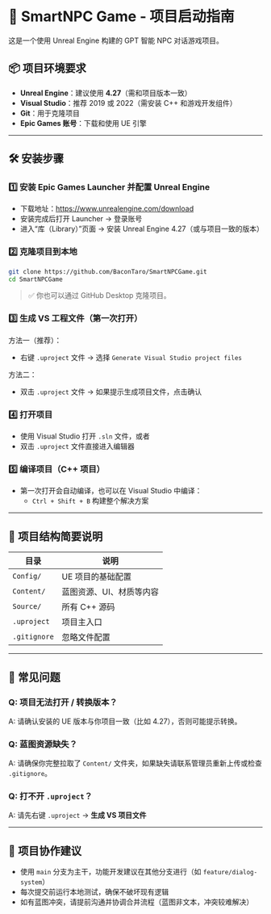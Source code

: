 # 🚀 SmartNPC Game - 项目启动指南

这是一个使用 Unreal Engine 构建的 GPT 智能 NPC 对话游戏项目。

## 📦 项目环境要求

- **Unreal Engine**：建议使用 **4.27**（需和项目版本一致）
- **Visual Studio**：推荐 2019 或 2022（需安装 C++ 和游戏开发组件）
- **Git**：用于克隆项目
- **Epic Games 账号**：下载和使用 UE 引擎

---

## 🛠 安装步骤

### 1️⃣ 安装 Epic Games Launcher 并配置 Unreal Engine

- 下载地址：https://www.unrealengine.com/download
- 安装完成后打开 Launcher → 登录账号
- 进入“库（Library）”页面 → 安装 Unreal Engine 4.27（或与项目一致的版本）

### 2️⃣ 克隆项目到本地

```bash
git clone https://github.com/BaconTaro/SmartNPCGame.git
cd SmartNPCGame
```

> ✅ 你也可以通过 GitHub Desktop 克隆项目。

### 3️⃣ 生成 VS 工程文件（第一次打开）

方法一（推荐）：
- 右键 `.uproject` 文件 → 选择 `Generate Visual Studio project files`

方法二：
- 双击 `.uproject` 文件 → 如果提示生成项目文件，点击确认

### 4️⃣ 打开项目

- 使用 Visual Studio 打开 `.sln` 文件，或者
- 双击 `.uproject` 文件直接进入编辑器

### 5️⃣ 编译项目（C++ 项目）

- 第一次打开会自动编译，也可以在 Visual Studio 中编译：
  - `Ctrl + Shift + B` 构建整个解决方案

---

## 📁 项目结构简要说明

| 目录         | 说明                            |
|--------------|---------------------------------|
| `Config/`    | UE 项目的基础配置               |
| `Content/`   | 蓝图资源、UI、材质等内容        |
| `Source/`    | 所有 C++ 源码                   |
| `.uproject`  | 项目主入口                      |
| `.gitignore` | 忽略文件配置                    |

---

## 🧠 常见问题

### Q: 项目无法打开 / 转换版本？
A: 请确认安装的 UE 版本与你项目一致（比如 4.27），否则可能提示转换。

### Q: 蓝图资源缺失？
A: 请确保你完整拉取了 `Content/` 文件夹，如果缺失请联系管理员重新上传或检查 `.gitignore`。

### Q: 打不开 `.uproject`？
A: 请先右键 `.uproject` → **生成 VS 项目文件**

---

## 📌 项目协作建议

- 使用 `main` 分支为主干，功能开发建议在其他分支进行（如 `feature/dialog-system`）
- 每次提交前运行本地测试，确保不破坏现有逻辑
- 如有蓝图冲突，请提前沟通并协调合并流程（蓝图非文本，冲突较难解决）
